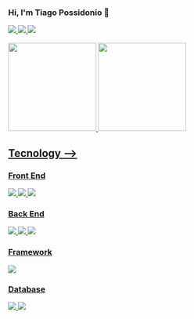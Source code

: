 ### Hi, I'm Tiago Possidonio 🖖
<div>
  <a href="mailto:tiagoeloypossi@gmail.com">
    <img src="https://img.shields.io/badge/Gmail-D14836?style=for-the-badge&logo=gmail&logoColor=white" target="_blak"> 
  </a>
  <a href="https://www.linkedin.com/in/tiago-possidonio/">
    <img src="https://img.shields.io/badge/LinkedIn-0077B5?style=for-the-badge&logo=linkedin&logoColor=white" target="_blak"> 
  </a>
  <a href="https://www.instagram.com/tiagoeloypossi/">
    <img src="https://img.shields.io/badge/Instagram-E4405F?style=for-the-badge&logo=instagram&logoColor=white" target="_blak">
  </a>
</div>

<br>

<div> 
  <a href="https://github.com/CheweeBR">
  <img height="180cm" src="https://github-readme-stats.vercel.app/api?username=CheweeBR&show_icons=true&theme=radical&include_allcommits=true&counts_private=true"/>
  <img height="180cm" src="https://github-readme-stats.vercel.app/api/top-langs/?username=CheweeBR&layout=compact&langs_count=16&theme=radical"/>
</div>

## Tecnology  -->

### Front End
<div style="display: inline_block">
<img src="https://img.shields.io/badge/CSS3-1572B6?style=for-the-badge&logo=css3&logoColor=white">
<img src="https://img.shields.io/badge/HTML5-E34F26?style=for-the-badge&logo=html5&logoColor=white">
<img src="https://img.shields.io/badge/JavaScript-F7DF1E?style=for-the-badge&logo=javascript&logoColor=black">

### Back End
<img src="https://img.shields.io/badge/C-00599C?style=for-the-badge&logo=c&logoColor=white">
<img src="https://img.shields.io/badge/Java-ED8B00?style=for-the-badge&logo=openjdk&logoColor=white">
<img src="https://img.shields.io/badge/Python-3776AB?style=for-the-badge&logo=python&logoColor=white">

### Framework
<img src="https://img.shields.io/badge/Express.js-404D59?style=for-the-badge">

### Database

<img src="https://img.shields.io/badge/PostgreSQL-316192?style=for-the-badge&logo=postgresql&logoColor=white">
<img src="https://img.shields.io/badge/MySQL-00000F?style=for-the-badge&logo=mysql&logoColor=white">
</div>

